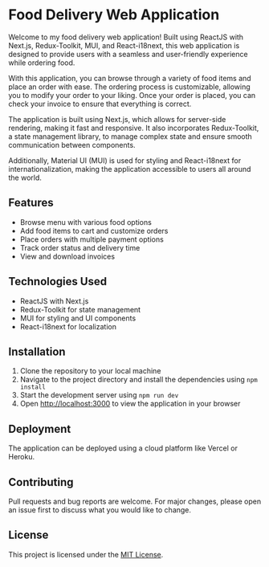 Food Delivery Web Application
=============================

Welcome to my food delivery web application! Built using ReactJS with Next.js, Redux-Toolkit, MUI, and React-i18next, this web application is designed to provide users with a seamless and user-friendly experience while ordering food.

With this application, you can browse through a variety of food items and place an order with ease. The ordering process is customizable, allowing you to modify your order to your liking. Once your order is placed, you can check your invoice to ensure that everything is correct.

The application is built using Next.js, which allows for server-side rendering, making it fast and responsive. It also incorporates Redux-Toolkit, a state management library, to manage complex state and ensure smooth communication between components.

Additionally, Material UI (MUI) is used for styling and React-i18next for internationalization, making the application accessible to users all around the world.

Features
--------

-   Browse menu with various food options
-   Add food items to cart and customize orders
-   Place orders with multiple payment options
-   Track order status and delivery time
-   View and download invoices

Technologies Used
-----------------

-   ReactJS with Next.js
-   Redux-Toolkit for state management
-   MUI for styling and UI components
-   React-i18next for localization

Installation
------------

1.  Clone the repository to your local machine
2.  Navigate to the project directory and install the dependencies using `npm install`
3.  Start the development server using `npm run dev`
4.  Open [http://localhost:3000](http://localhost:3000/) to view the application in your browser

Deployment
----------

The application can be deployed using a cloud platform like Vercel or Heroku.

Contributing
------------

Pull requests and bug reports are welcome. For major changes, please open an issue first to discuss what you would like to change.

License
-------

This project is licensed under the [MIT License](https://opensource.org/licenses/MIT).
